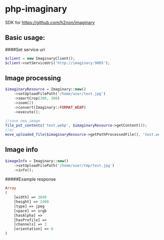 # php-imaginary
SDK for https://github.com/h2non/imaginary

Basic usage:
------------
####Set service uri
```php
$client = new ImaginaryClient();
$client->setServiceUri('http://imaginary:9005');
```

Image processing
----------------
```php
$imaginaryResource = Imaginary::new()
    ->setUploadFilePath('/home/user/test.jpg')
    ->smartCrop(300, 300)
    ->zoom(2)
    ->convert(Imaginary::FORMAT_WEBP)
    ->execute();
        
//save new image        
file_put_contents('test.webp', $imaginaryResource->getContent());
//or 
move_uploaded_file($imaginaryResource->getPathProcessedFile(), 'test.webp');
```

Image info
--------------- 
```php
$imageInfo = Imaginary::new()
    ->setUploadFilePath('/home/user/tmp/test.jpg')
    ->info();
```
#####Example response
```php
Array
(
    [width] => 3840
    [height] => 2400
    [type] => jpeg
    [space] => srgb
    [hasAlpha] =>
    [hasProfile] =>
    [channels] => 3
    [orientation] => 0
)
```
